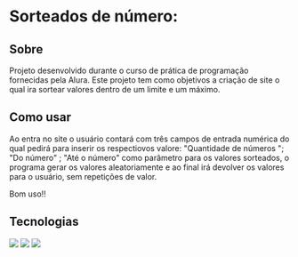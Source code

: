 <h1>Sorteados de número:</h1>

<h2>Sobre</h2>
<p>Projeto desenvolvido durante o curso de prática de programação fornecidas pela Alura. Este projeto tem como objetivos a criação de
 site o qual ira sortear valores dentro de um limite e um máximo.</p>

## Como usar
  Ao entra no site o usuário contará com três campos de entrada numérica do qual pedirá para inserir os respectiovos valore: "Quantidade de números "; "Do número" ; "Até o número"
  como parâmetro para os valores sorteados, o programa gerar os valores aleatoriamente e ao final irá devolver os valores para o usuário, sem repetições de valor. 

  Bom uso!!

## Tecnologias
<div>
  <img src="https://img.shields.io/badge/HTML-239120?style=for-the-badge&logo=html5&logoColor=white">
  <img src="https://img.shields.io/badge/CSS-239120?style=for-the-badge&logo=css3&logoColor=white">
    <img src="https://img.shields.io/badge/JavaScript-F7DF1E?style=for-the-badge&logo=javascript&logoColor=white">
</div>
